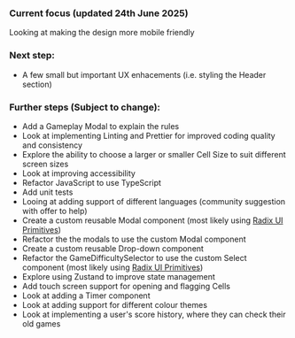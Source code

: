 ### Current focus (updated 24th June 2025)
Looking at making the design more mobile friendly 

### Next step: 
- A few small but important UX enhacements (i.e. styling the Header section)

### Further steps (Subject to change):
- Add a Gameplay Modal to explain the rules
- Look at implementing Linting and Prettier for improved coding quality and consistency
- Explore the ability to choose a larger or smaller Cell Size to suit different screen sizes
- Look at improving accessibility
- Refactor JavaScript to use TypeScript
- Add unit tests
- Looing at adding support of different languages (community suggestion with offer to help)
- Create a custom reusable Modal component (most likely using [Radix UI Primitives](https://www.radix-ui.com/primitives/docs/components/dialog))
- Refactor the the modals to use the custom Modal component
- Create a custom reusable Drop-down component
- Refactor the GameDifficultySelector to use the custom Select component (most likely using [Radix UI Primitives](https://www.radix-ui.com/primitives/docs/components/select))
- Explore using Zustand to improve state management
- Add touch screen support for opening and flagging Cells
- Look at adding a Timer component
- Look at adding support for different colour themes
- Look at implementing a user's score history, where they can check their old games
